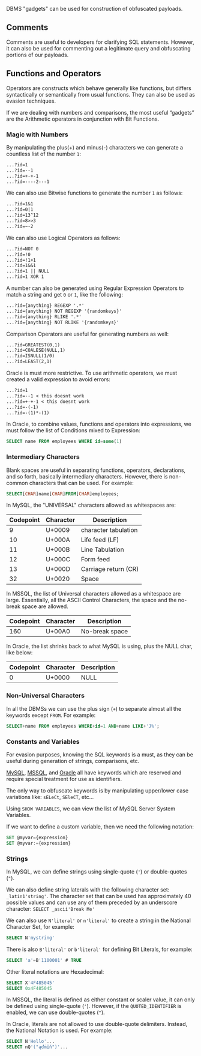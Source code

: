 DBMS "gadgets" can be used for construction of obfuscated payloads.
## Comments
Comments are useful to developers for clarifying SQL statements. However, it can also be used for commenting out a legitimate query and obfuscating portions of our payloads.
## Functions and Operators
Operators are constructs which behave generally like functions, but differs syntactically or semantically from usual functions. They can also be used as evasion techniques.

If we are dealing with numbers and comparisons, the most useful “gadgets” are the Arithmetic operators in conjunction with Bit Functions.
### Magic with Numbers
By manipulating the plus(+) and minus(-) characters we can generate a countless list of the number `1`:
```txt
...?id=1
...?id=--1
...?id=+-+-1
...?id=----2---1
```

We can also use Bitwise functions to generate the number `1` as follows:
```txt
...?id=1&1
...?id=0|1
...?id=13^12
...?id=8>>3
...?id=~-2
```

We can also use Logical Operators as follows:
```txt
...?id=NOT 0
...?id=!0
...?id=!1+1
...?id=1&&1
...?id=1 || NULL
...?id=1 XOR 1
```

A number can also be generated using Regular Expression Operators to match a string and get `0` or `1`, like the following:
```txt
...?id={anything} REGEXP '.*'
...?id={anything} NOT REGEXP '{randomkeys}'
...?id={anything} RLIKE '.*'
...?id={anything} NOT RLIKE '{randomkeys}'
```

Comparison Operators are useful for generating numbers as well:
```txt
...?id=GREATEST(0,1)
...?id=COALESE(NULL,1)
...?id=ISNULL(1/0)
...?id=LEAST(2,1)
```

Oracle is must more restrictive. To use arithmetic operators, we must created a valid expression to avoid errors:
```txt
...?id=1
...?id=--1 < this doesnt work
...?id=+-+-1 < this doesnt work
...?id=-(-1)
...?id=-(1)*-(1)
```

In Oracle, to combine values, functions and operators into expressions, we must follow the list of Conditions mixed to Expression:
```sql
SELECT name FROM employees WHERE id=some(1)
```
### Intermediary Characters
Blank spaces are useful in separating functions, operators, declarations, and so forth, basically intermediary characters. However, there is non-common characters that can be used. For example:
```sql
SELECT[CHAR]name[CHAR]FROM[CHAR]employees;
```

In MySQL, the "UNIVERSAL" characters allowed as whitespaces are:

| Codepoint | Character | Description          |
| --------- | --------- | -------------------- |
| 9         | U+0009    | character tabulation |
| 10        | U+000A    | Life feed (LF)       |
| 11        | U+000B    | Line Tabulation      |
| 12        | U+000C    | Form feed            |
| 13        | U+000D    | Carriage return (CR) |
| 32        | U+0020    | Space                |
In MSSQL, the list of Universal characters allowed as a whitespace are large. Essentially, all the ASCII Control Characters, the space and the no-break space are allowed.

| Codepoint | Character | Description    |
| --------- | --------- | -------------- |
| 160       | U+00A0    | No-break space |
In Oracle, the list shrinks back to what MySQL is using, plus the NULL char, like below:

| Codepoint | Character | Description |
| --------- | --------- | ----------- |
| 0         | U+0000    | NULL        |
### Non-Universal Characters
In all the DBMSs we can use the plus sign (`+`) to separate almost all the keywords except `FROM`. For example:
```sql
SELECT+name FROM employees WHERE+id=1 AND+name LIKE+'J%';
```
### Constants and Variables
For evasion purposes, knowing the SQL keywords is a must, as they can be useful during generation of strings, comparisons, etc.

[MySQL](https://dev.mysql.com/doc/refman/8.0/en/keywords.html), [MSSQL](https://learn.microsoft.com/en-us/sql/t-sql/language-elements/reserved-keywords-transact-sql?view=sql-server-ver16), and [Oracle](https://docs.oracle.com/cd/A97630_01/appdev.920/a42525/apb.htm) all have keywords which are reserved and require special treatment for use as identifiers.

The only way to obfuscate keywords is by manipulating upper/lower case variations like: `sELeCt`, `SEleCT`, etc...

Using `SHOW VARIABLES`, we can view the list of MySQL Server System Variables.

If we want to define a custom variable, then we need the
following notation:
```sql
SET @myvar={expression}
SET @myvar:={expression}
```
### Strings
In MySQL, we can define strings using single-quote (`'`) or double-quotes (`"`).

We can also define string laterals with the following character set: `_latin1'string'`. The character set that can be used has approximately 40 possible values and can use any of them preceded by an underscore character: `SELECT _ascii'Break Me'`

We can also use `N'literal'` or `n'literal'` to create a string in the National Character Set, for example:
```sql
SELECT N'mystring'
```

There is also `B'literal'` or `b'literal'` for defining Bit Literals, for example:
```sql
SELECT 'a'=B'1100001' # TRUE
```

Other literal notations are Hexadecimal:
```sql
SELECT X'4F485045'
SELECT 0x4F485045
```

In MSSQL, the literal is defined as either constant or scaler value, it can only be defined using single-quote (`'`). However, if the `QUOTED_IDENTIFIER` is enabled, we can use double-quotes (`"`).

In Oracle, literals are not allowed to use double-quote delimiters. Instead, the National Notation is used. For example:
```sql
SELECT N'Hello'...
SELECT nQ'("ąďṁĩň")'...
```

